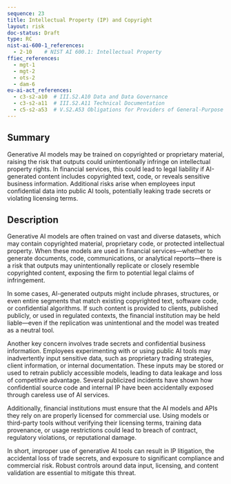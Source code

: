 ```yaml
---
sequence: 23
title: Intellectual Property (IP) and Copyright
layout: risk
doc-status: Draft
type: RC
nist-ai-600-1_references:
  - 2-10    # NIST AI 600.1: Intellectual Property
ffiec_references:
  - mgt-1
  - mgt-2
  - ots-2
  - dam-6
eu-ai-act_references:
  - c3-s2-a10  # III.S2.A10 Data and Data Governance
  - c3-s2-a11  # III.S2.A11 Technical Documentation
  - c5-s2-a53  # V.S2.A53 Obligations for Providers of General-Purpose AI Models
---
```


## Summary

Generative AI models may be trained on copyrighted or proprietary material, raising the risk that outputs could unintentionally infringe on intellectual property rights. In financial services, this could lead to legal liability if AI-generated content includes copyrighted text, code, or reveals sensitive business information. Additional risks arise when employees input confidential data into public AI tools, potentially leaking trade secrets or violating licensing terms.

## Description

Generative AI models are often trained on vast and diverse datasets, which may contain copyrighted material, proprietary code, or protected intellectual property. When these models are used in financial services—whether to generate documents, code, communications, or analytical reports—there is a risk that outputs may unintentionally replicate or closely resemble copyrighted content, exposing the firm to potential legal claims of infringement.

In some cases, AI-generated outputs might include phrases, structures, or even entire segments that match existing copyrighted text, software code, or confidential algorithms. If such content is provided to clients, published publicly, or used in regulated contexts, the financial institution may be held liable—even if the replication was unintentional and the model was treated as a neutral tool.

Another key concern involves trade secrets and confidential business information. Employees experimenting with or using public AI tools may inadvertently input sensitive data, such as proprietary trading strategies, client information, or internal documentation. These inputs may be stored or used to retrain publicly accessible models, leading to data leakage and loss of competitive advantage. Several publicized incidents have shown how confidential source code and internal IP have been accidentally exposed through careless use of AI services.

Additionally, financial institutions must ensure that the AI models and APIs they rely on are properly licensed for commercial use. Using models or third-party tools without verifying their licensing terms, training data provenance, or usage restrictions could lead to breach of contract, regulatory violations, or reputational damage.

In short, improper use of generative AI tools can result in IP litigation, the accidental loss of trade secrets, and exposure to significant compliance and commercial risk. Robust controls around data input, licensing, and content validation are essential to mitigate this threat.


